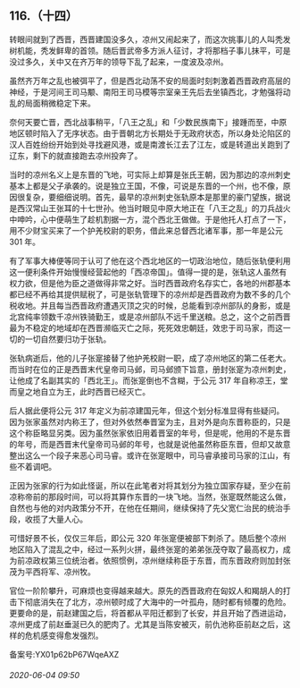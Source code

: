 ## 116.（十四）
转眼间就到了西晋，西晋建国没多久，凉州又闹起来了，而这次挑事儿的人叫秃发树机能，秃发鲜卑的首领。随后晋武帝多方派人征讨，才将那档子事儿抹平，可是没过多久，关中又在齐万年的领导下乱了起来，一度波及凉州。



虽然齐万年之乱也被弭平了，但是西北动荡不安的局面时刻刺激着西晋政府高层的神经，于是河间王司马颙、南阳王司马模等宗室亲王先后去坐镇西北，才勉强将动乱的局面稍微稳定下来。



奈何天要亡晋，西北战事稍平，「八王之乱」和「少数民族南下」接踵而至，中原地区顿时陷入了无序状态。由于晋朝北方长期处于无政府状态，所以身处沦陷区的汉人百姓纷纷开始到处寻找避风港，或是南渡长江去了江左，或是转道出关跑到了辽东，剩下的就直接跑去凉州投奔了。



当时的凉州名义上是东晋的飞地，可实际上却算是张氏王朝，因为那边的凉州刺史基本上都是父子承袭的。说是独立王国，不像，可说是东晋的一个州，也不像，原因很复杂，要细细说明。首先，最早的凉州刺史张轨原本是那里的豪门望族，据说是西汉常山王张耳的十七世孙。他当时眼见中原大地正在「八王之乱」的刀兵战火中呻吟，心中便萌生了趁机割据一方，混个西北王做做。于是他托人打点了一下，用不少财宝买来了一个护羌校尉的职务，借此来总督西北诸军事，那一年是公元 301 年。



有了军事大棒便等同于认可了他在这个西北地区的一切政治地位，随后张轨便利用这一便利条件开始慢慢经营起他的「西凉帝国」。值得一提的是，张轨这人虽然有权力欲，但是他为臣之道做得非常之好。当时西晋政府名存实亡，各地的州郡基本都已经不再给其提供赋税了，可是张轨管理下的凉州却是西晋政府为数不多的几个税收地。并且每当西晋政府遭遇灭顶之灾的时候，总能看到凉州部队的身影，或是北宫纯率领数千凉州铁骑勤王，或是凉州部队不远千里送粮。总之，这个之前西晋最为不稳定的地域却在西晋濒临灭亡之际，死死效忠朝廷，效忠于司马家，而这一切的一切自然要归功于张轨。



张轨病逝后，他的儿子张寔接替了他护羌校尉一职，成了凉州地区的第二任老大。而当时在位的正是西晋末代皇帝司马邺，司马邺颁下旨意，册封张寔为凉州刺史，让他成了名副其实的「西北王」。而张寔倒也不含糊，于公元 317 年自称凉王，堂而皇之地自立为王，此时西晋已经灭亡。



后人据此便将公元 317 年定义为前凉建国元年，但这个划分标准显得有些疑问。因为张家虽然对内称王了，但对外依然奉晋室为主，且对外是向东晋称臣的，只是这个称臣略显另类。因为虽然张家依旧用着晋室的年号，但是呢，他用的不是东晋的年号，而是西晋末代皇帝司马邺的年号，也就是说他虽然称臣东晋，但却又故意整出这么一个段子来恶心司马睿。或许在张寔眼中，司马睿承接司马家的江山，有些不着调吧。



正因为张家的行为如此怪诞，所以在此笔者对将其划分为独立国家存疑，至少在前凉称帝前的那段时间，可以将其算作东晋的一块飞地。当然，张寔既然能这么做，自然也与他的对内政策分不开，在他在任期间，继续保持了先父宽仁治民的统治手段，收揽了大量人心。



可惜好景不长，仅仅三年后，即公元 320 年张寔便被部下刺杀了。随后整个凉州地区陷入了混乱之中，经过一系列火拼，最终张寔的弟弟张茂夺取了最高权力，成为前凉政权第三位统治者。依照惯例，凉州继续称臣于东晋，而东晋政府则加封张茂为平西将军、凉州牧。



官位一阶阶攀升，可麻烦也变得越来越大。原先的西晋政府在匈奴人和羯胡人的打击下彻底消失在了北方，凉州顿时成了大海中的一叶孤舟，随时都有倾覆的危险。更要命的是，前赵建国之后，将首都从平阳迁都到了长安，并且开始了西进运动，凉州更成了前赵垂涎已久的肥肉了。尤其是当陈安被灭，前仇池称臣前赵之后，这样的危机感变得愈发强烈。



备案号:YX01p62bP67WqeAXZ


###### 2020-06-04 09:50
